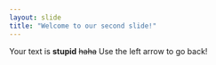 ```yaml
---
layout: slide
title: "Welcome to our second slide!"
---
```

Your text is **stupid**  ~~haha~~
Use the left arrow to go back!
